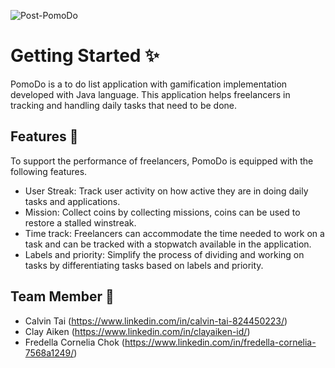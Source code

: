 ![Post-PomoDo](https://github.com/Fredella186/ToDoList/assets/120700069/e50d541a-aded-487e-b759-bbe786b6a03c)
# Getting Started ✨

PomoDo is a to do list application with gamification implementation developed with Java language. This application helps freelancers in tracking and handling daily tasks that need to be done.

## Features 📖
To support the performance of freelancers, PomoDo is equipped with the following features.
- User Streak: Track user activity on how active they are in doing daily tasks and applications.
- Mission: Collect coins by collecting missions, coins can be used to restore a stalled winstreak.
- Time track: Freelancers can accommodate the time needed to work on a task and can be tracked with a stopwatch available in the application.
- Labels and priority: Simplify the process of dividing and working on tasks by differentiating tasks based on labels and priority.

## Team Member 👥
- Calvin Tai (https://www.linkedin.com/in/calvin-tai-824450223/)
- Clay Aiken (https://www.linkedin.com/in/clayaiken-id/)
- Fredella Cornelia Chok (https://www.linkedin.com/in/fredella-cornelia-7568a1249/)
